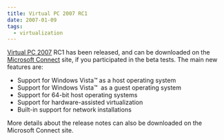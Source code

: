 ```yaml
---
title: Virtual PC 2007 RC1
date: 2007-01-09
tags: 
  - virtualization
---
```


[Virtual PC 2007](http://www.microsoft.com/windows/virtualpc/default.mspx) RC1 has been released, and can be downloaded on the [Microsoft Connect](https://connect.microsoft.com/) site, if you participated in the beta tests. The main new features are:

- Support for Windows Vista™ as a host operating system
- Support for Windows Vista™  as a guest operating system
- Support for 64-bit host operating systems
- Support for hardware-assisted virtualization
- Built-in support for network installations

More details about the release notes can also be downloaded on the Microsoft Connect site.
